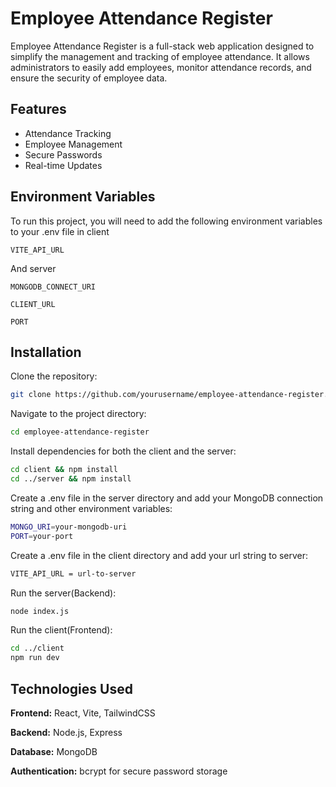 
# Employee Attendance Register

Employee Attendance Register is a full-stack web application designed to simplify the management and tracking of employee attendance. It allows administrators to easily add employees, monitor attendance records, and ensure the security of employee data.


## Features

- Attendance Tracking
- Employee Management
- Secure Passwords
- Real-time Updates


## Environment Variables

To run this project, you will need to add the following environment variables to your .env file in client

`VITE_API_URL`

And server

`MONGODB_CONNECT_URI`

`CLIENT_URL`

`PORT`


## Installation

Clone the repository:

```bash
git clone https://github.com/yourusername/employee-attendance-register.git

```

Navigate to the project directory:

```bash
cd employee-attendance-register

```

Install dependencies for both the client and the server:

```bash
cd client && npm install
cd ../server && npm install

```

Create a .env file in the server directory and add your MongoDB connection string and other environment variables:

```bash
MONGO_URI=your-mongodb-uri
PORT=your-port
```

Create a .env file in the client directory and add your url string to server:

```bash
VITE_API_URL = url-to-server

```

Run the server(Backend):

```bash
node index.js

```

Run the client(Frontend):

```bash
cd ../client
npm run dev

```
## Technologies Used

**Frontend:** React, Vite, TailwindCSS

**Backend:** Node.js, Express

**Database:** MongoDB

**Authentication:** bcrypt for secure password storage



